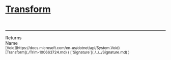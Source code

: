# [Transform](./Trim-100663724.md)


<br>
<hr>
Returns<img width=550/>Name
<br>
<sub>[Void](https://docs.microsoft.com/en-us/dotnet/api/System.Void)</sub><img width=500/><sub>[Transform](./Trim-100663724.md) ( [`Signature`](./../../Signature.md) )</sub><br>


